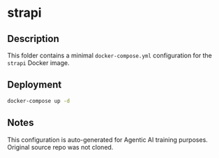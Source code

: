 # strapi

## Description
This folder contains a minimal `docker-compose.yml` configuration for the `strapi` Docker image.

## Deployment
```bash
docker-compose up -d
```

## Notes
This configuration is auto-generated for Agentic AI training purposes. Original source repo was not cloned.
